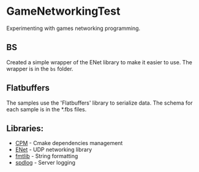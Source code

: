 # GameNetworkingTest
Experimenting with games networking programming.

## BS
Created a simple wrapper of the ENet library to make it easier to use. The wrapper is in the `bs` folder.

## Flatbuffers
The samples use the 'Flatbuffers' library to serialize data. The schema for each sample is in the *.fbs files.

## Libraries:
- [CPM](https://github.com/cpm-cmake/CPM.cmake) - Cmake dependencies management
- [ENet](http://enet.bespin.org/index.html) - UDP networking library
- [fmtlib](https://github.com/fmtlib/fmt) - String formatting
- [spdlog](https://github.com/gabime/spdlog) - Server logging


